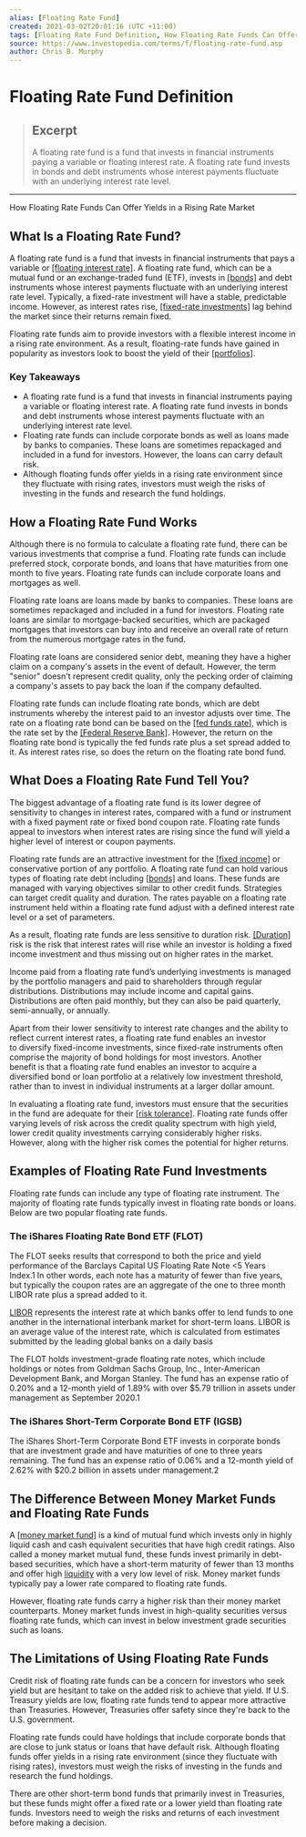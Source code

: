```yaml
---
alias: [Floating Rate Fund]
created: 2021-03-02T20:01:16 (UTC +11:00)
tags: [Floating Rate Fund Definition, How Floating Rate Funds Can Offer Yields in a Rising Rate Market]
source: https://www.investopedia.com/terms/f/floating-rate-fund.asp
author: Chris B. Murphy
---
```


# Floating Rate Fund Definition

> ## Excerpt
> A floating rate fund is a fund that invests in financial instruments paying a variable or floating interest rate. A floating rate fund invests in bonds and debt instruments whose interest payments fluctuate with an underlying interest rate level.

---

How Floating Rate Funds Can Offer Yields in a Rising Rate Market
## What Is a Floating Rate Fund?

A floating rate fund is a fund that invests in financial instruments that pays a variable or [[floating interest rate]](https://www.investopedia.com/terms/f/floatinginterestrate.asp). A floating rate fund, which can be a mutual fund or an exchange-traded fund (ETF), invests in [[bonds]](https://www.investopedia.com/terms/b/bond.asp) and debt instruments whose interest payments fluctuate with an underlying interest rate level. Typically, a fixed-rate investment will have a stable, predictable income. However, as interest rates rise, [[fixed-rate investments]](https://www.investopedia.com/terms/f/fixedrate-bond.asp) lag behind the market since their returns remain fixed.

Floating rate funds aim to provide investors with a flexible interest income in a rising rate environment. As a result, floating-rate funds have gained in popularity as investors look to boost the yield of their [[portfolios]](https://www.investopedia.com/terms/p/portfolio.asp).

### Key Takeaways

-   A floating rate fund is a fund that invests in financial instruments paying a variable or floating interest rate. A floating rate fund invests in bonds and debt instruments whose interest payments fluctuate with an underlying interest rate level.
-   Floating rate funds can include corporate bonds as well as loans made by banks to companies. These loans are sometimes repackaged and included in a fund for investors. However, the loans can carry default risk.
-   Although floating funds offer yields in a rising rate environment since they fluctuate with rising rates, investors must weigh the risks of investing in the funds and research the fund holdings.

## How a Floating Rate Fund Works

Although there is no formula to calculate a floating rate fund, there can be various investments that comprise a fund. Floating rate funds can include preferred stock, corporate bonds, and loans that have maturities from one month to five years. Floating rate funds can include corporate loans and mortgages as well.

Floating rate loans are loans made by banks to companies. These loans are sometimes repackaged and included in a fund for investors. Floating rate loans are similar to mortgage-backed securities, which are packaged mortgages that investors can buy into and receive an overall rate of return from the numerous mortgage rates in the fund.

Floating rate loans are considered senior debt, meaning they have a higher claim on a company's assets in the event of default. However, the term "senior" doesn't represent credit quality, only the pecking order of claiming a company's assets to pay back the loan if the company defaulted.

Floating rate funds can include floating rate bonds, which are debt instruments whereby the interest paid to an investor adjusts over time. The rate on a floating rate bond can be based on the [[fed funds rate]](https://www.investopedia.com/terms/f/federalfundsrate.asp), which is the rate set by the [[Federal Reserve Bank]](https://www.investopedia.com/terms/f/frb.asp). However, the return on the floating rate bond is typically the fed funds rate plus a set spread added to it. As interest rates rise, so does the return on the floating rate bond fund.

## What Does a Floating Rate Fund Tell You?

The biggest advantage of a floating rate fund is its lower degree of sensitivity to changes in interest rates, compared with a fund or instrument with a fixed payment rate or fixed bond coupon rate. Floating rate funds appeal to investors when interest rates are rising since the fund will yield a higher level of interest or coupon payments.

Floating rate funds are an attractive investment for the [[fixed income]](https://www.investopedia.com/terms/f/fixedincome.asp) or conservative portion of any portfolio. A floating rate fund can hold various types of floating rate debt including [[bonds]](https://www.investopedia.com/terms/b/bond.asp) and loans. These funds are managed with varying objectives similar to other credit funds. Strategies can target credit quality and duration. The rates payable on a floating rate instrument held within a floating rate fund adjust with a defined interest rate level or a set of parameters.

As a result, floating rate funds are less sensitive to duration risk. [[Duration]](https://www.investopedia.com/terms/d/duration.asp) risk is the risk that interest rates will rise while an investor is holding a fixed income investment and thus missing out on higher rates in the market.

Income paid from a floating rate fund’s underlying investments is managed by the portfolio managers and paid to shareholders through regular distributions. Distributions may include income and capital gains. Distributions are often paid monthly, but they can also be paid quarterly, semi-annually, or annually.

Apart from their lower sensitivity to interest rate changes and the ability to reflect current interest rates, a floating rate fund enables an investor to diversify fixed-income investments, since fixed-rate instruments often comprise the majority of bond holdings for most investors. Another benefit is that a floating rate fund enables an investor to acquire a diversified bond or loan portfolio at a relatively low investment threshold, rather than to invest in individual instruments at a larger dollar amount.

In evaluating a floating rate fund, investors must ensure that the securities in the fund are adequate for their [[risk tolerance]](https://www.investopedia.com/terms/r/risktolerance.asp). Floating rate funds offer varying levels of risk across the credit quality spectrum with high yield, lower credit quality investments carrying considerably higher risks. However, along with the higher risk comes the potential for higher returns.

## Examples of Floating Rate Fund Investments

Floating rate funds can include any type of floating rate instrument. The majority of floating rate funds typically invest in floating rate bonds or loans. Below are two popular floating rate funds.

### The iShares Floating Rate Bond ETF (FLOT)

The FLOT seeks results that correspond to both the price and yield performance of the Barclays Capital US Floating Rate Note <5 Years Index.1 In other words, each note has a maturity of fewer than five years, but typically the coupon rates are an aggregate of the one to three month LIBOR rate plus a spread added to it.

[LIBOR](https://www.investopedia.com/terms/l/libor.asp) represents the interest rate at which banks offer to lend funds to one another in the international interbank market for short-term loans. LIBOR is an average value of the interest rate, which is calculated from estimates submitted by the leading global banks on a daily basis

The FLOT holds investment-grade floating rate notes, which include holdings or notes from Goldman Sachs Group, Inc., Inter-American Development Bank, and Morgan Stanley. The fund has an expense ratio of 0.20% and a 12-month yield of 1.89% with over $5.79 trillion in assets under management as September 2020.1

### The iShares Short-Term Corporate Bond ETF (IGSB)

The iShares Short-Term Corporate Bond ETF invests in corporate bonds that are investment grade and have maturities of one to three years remaining. The fund has an expense ratio of 0.06% and a 12-month yield of 2.62% with $20.2 billion in assets under management.2

## The Difference Between Money Market Funds and Floating Rate Funds

A [[money market fund]](https://www.investopedia.com/terms/m/money-marketfund.asp) is a kind of mutual fund which invests only in highly liquid cash and cash equivalent securities that have high credit ratings. Also called a money market mutual fund, these funds invest primarily in debt-based securities, which have a short-term maturity of fewer than 13 months and offer high [liquidity](https://www.investopedia.com/terms/l/liquidity.asp) with a very low level of risk. Money market funds typically pay a lower rate compared to floating rate funds.

However, floating rate funds carry a higher risk than their money market counterparts. Money market funds invest in high-quality securities versus floating rate funds, which can invest in below investment grade securities such as loans.

## The Limitations of Using Floating Rate Funds

Credit risk of floating rate funds can be a concern for investors who seek yield but are hesitant to take on the added risk to achieve that yield. If U.S. Treasury yields are low, floating rate funds tend to appear more attractive than Treasuries. However, Treasuries offer safety since they're back to the U.S. government.

Floating rate funds could have holdings that include corporate bonds that are close to junk status or loans that have default risk. Although floating funds offer yields in a rising rate environment (since they fluctuate with rising rates), investors must weigh the risks of investing in the funds and research the fund holdings.

There are other short-term bond funds that primarily invest in Treasuries, but these funds might offer a fixed rate or a lower yield than floating rate funds. Investors need to weigh the risks and returns of each investment before making a decision.
